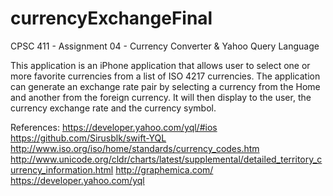 # currencyExchangeFinal

CPSC 411 - Assignment 04 - Currency Converter & Yahoo Query Language

This application is an iPhone application that allows user to select one or more favorite currencies from a list of ISO 4217 currencies. The application can generate an exchange rate pair by selecting a currency from the Home and another from the foreign currency. It will then display to the user, the currency exchange rate and the currency symbol.

References: https://developer.yahoo.com/yql/#ios https://github.com/Sirusblk/swift-YQL http://www.iso.org/iso/home/standards/currency_codes.htm http://www.unicode.org/cldr/charts/latest/supplemental/detailed_territory_currency_information.html http://graphemica.com/ https://developer.yahoo.com/yql
